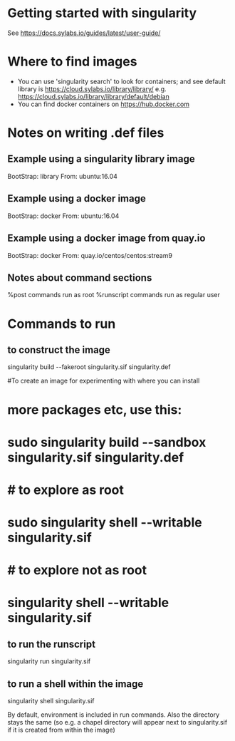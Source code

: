 # Getting started with singularity

See https://docs.sylabs.io/guides/latest/user-guide/

# Where to find images

* You can use 'singularity search' to look for containers;
  and see default library is https://cloud.sylabs.io/library/library/
  e.g. https://cloud.sylabs.io/library/library/default/debian
* You can find docker containers on https://hub.docker.com

# Notes on writing .def files

## Example using a singularity library image
BootStrap: library
From: ubuntu:16.04

## Example using a docker image
BootStrap: docker
From: ubuntu:16.04

## Example using a docker image from quay.io
BootStrap: docker
From: quay.io/centos/centos:stream9

## Notes about command sections
%post commands run as root
%runscript commands run as regular user

# Commands to run

## to construct the image
singularity build --fakeroot singularity.sif singularity.def

#To create an image for experimenting with where you can install
# more packages etc, use this:
#   sudo singularity build --sandbox singularity.sif singularity.def
#
#   # to explore as root
#   sudo singularity shell --writable singularity.sif
#
#   # to explore not as root
#   singularity shell --writable singularity.sif


## to run the runscript
singularity run singularity.sif

## to run a shell within the image
singularity shell singularity.sif

By default, environment is included in run commands.
Also the directory stays the same (so e.g. a chapel directory
will appear next to singularity.sif if it is created from
within the image)
